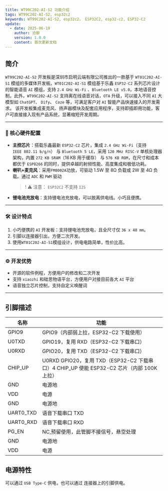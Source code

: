 ```yaml
---
title: WT99C202-AI-S2 功能介绍
tags: WT99C202-AI-S2, esp32c2
keywords: WT99C202-AI-S2, esp32c2， ESP32C2, esp32-c2, ESP32-C2
update:
  - date: 2025-06-19
    author: 沧御
    version: 1.0.0
    content: 首次更新文档
---
```


## 简介

`WT99C202-AI-S2` 开发板是深圳市启明云端有限公司推出的一款基于 `WT01C202-AI-S1` 模组的多媒体开发板。`WT01C202-AI-S1` 模组基于乐鑫 `ESP32-C2` 系列芯片设计的智能语音 `AI` 模组，支持 `2.4 GHz Wi-Fi` 、`Bluetooth LE v5.0`，本地语音控制，此外，`WT99C202-AI-S2` 支持离在线语音对话，`OTA` 升级，可以接入不同 `AI` 大模型如 `ChatGPT`、 `Dify`、 `Coze` 等，可满足客户对 `AI` 智能产品快速接入的开发需求。
该开发板集成麦克风、扬声器模块及配套应用程序，支持即插即用功能，客户可直接接入现有产品系统，显著缩短开发周期。

---

### 🔧 核心硬件配置

- **主控芯片**：搭载乐鑫最新 `ESP32‑C2` 芯片，集成 `2.4 GHz Wi‑Fi`（支持 `IEEE 802.11 b/g/n`） 与 `Bluetooth 5 LE`，采用 `120 MHz RISC‑V` 单核处理器 架构，内置 `272 KB SRAM`（16 KB 用于缓存） 与 `576 KB ROM`，在尺寸和成本都优于 `ESP8266` 的同时，提供卓越的射频性能、高度集成和极低功耗。
- **喇叭+麦克风**：采用`FM8002A`功放，可驱动 1.5W 至 8Ω 负载或 2W 至 4Ω 负载。通过 `ADC` 和 `PWM` 驱动
  > ! ⚠️ 注意： `ESP32C2` 不支持 `I2S`
- **锂电池充放电**：支持锂电池充放电，可以脱离供电线。小巧且便携。

---

### 🛠️ 设计特点

1. 小巧便携的 `AI` 开发板：支持锂电池充放电，且全尺寸仅 `36 x 48 mm`。
2. 引脚以连接器引出，方便二次开发。
3. 使用`WT01C202-AI-S1`模组设计，供电电路简单，性价比高。

---

### ⚙️ 开发优势

- 开源的软件例程，方便用户的修改和二次开发
- 支持 `xiaozhi` 和硅思物语平台，方便用户对接目前各大 `AI` 平台
- 语音独立芯片控制，支持自定义唤醒词

---

## 引脚描述

| 名称      | 功能                                                                                      |
| --------- | ----------------------------------------------------------------------------------------- |
| GPIO9     | GPIO9（内部弱上拉，ESP32-C2 下载使用）                                                    |
| U0TXD     | GPIO19，复用 RXD（ESP32-C2 下载串口）                                                     |
| U0RXD     | GPIO20，复用 TXD（ESP32-C2 下载串口）                                                     |
| CHIP_UP   | U0RXD GPIO20，复用 TXD（ESP32-C2 下载串口）4 CHIP_UP 使能 ESP32-C2 芯片（内部 100K 上拉） |
| GND       | 电源地                                                                                    |
| VDD       | 电源                                                                                      |
| GND       | 电源地                                                                                    |
| UART0_TXD | 语音下载串口 TXD                                                                          |
| UART0_RXD | 语音下载串口 RXD                                                                          |
| PG_EN     | NC,预留使用，此管脚不接信号，悬空处理                                                     |
| GND       | 电源地                                                                                    |
| VDD       | 电源                                                                                      |

## 电源特性

可以通过 `USB Type-C` 供电，也可以通过 连接器上的引脚供电。
